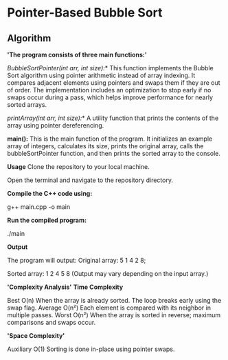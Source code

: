 # Pointer-Based Bubble Sort 

## Algorithm

**'The program consists of three main functions:'**

**BubbleSortPointer(int* arr, int size):**
This function implements the Bubble Sort algorithm using pointer arithmetic instead of array indexing. It compares adjacent elements using pointers and swaps them if they are out of order. The implementation includes an optimization to stop early if no swaps occur during a pass, which helps improve performance for nearly sorted arrays.

**printArray(int* arr, int size):**
A utility function that prints the contents of the array using pointer dereferencing.

**main():**
This is the main function of the program. It initializes an example array of integers, calculates its size, prints the original array, calls the bubbleSortPointer function, and then prints the sorted array to the console.

**Usage**
Clone the repository to your local machine.

Open the terminal and navigate to the repository directory.

**Compile the C++ code using:**

g++ main.cpp -o main

**Run the compiled program:**

./main

**Output**

The program will output:
Original array: 5 1 4 2 8; 

Sorted array: 1 2 4 5 8 
(Output may vary depending on the input array.)

**'Complexity Analysis'**
**Time Complexity**

Best	O(n)	When the array is already sorted. The loop breaks early using the swap flag.
Average	O(n²)	Each element is compared with its neighbor in multiple passes.
Worst	O(n²)	When the array is sorted in reverse; maximum comparisons and swaps occur.

**'Space Complexity'**

Auxiliary	O(1)	Sorting is done in-place using pointer swaps.
